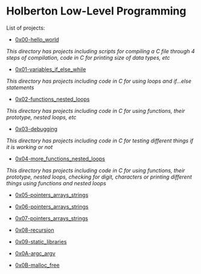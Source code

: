 # Holberton Low-Level Programming

List of projects:

- [0x00-hello_world](https://github.com/KristiSeraj/holbertonschool-low_level_programming/tree/main/0x00-hello_world)

*This directory has projects including scripts for compiling a C file through 4 steps of compilation, code in C for printing size of data types, etc*

- [0x01-variables_if_else_while](https://github.com/KristiSeraj/holbertonschool-low_level_programming/tree/main/0x01-variables_if_else_while)

*This directory has projects including code in C for using loops and if...else statements*

- [0x02-functions_nested_loops](https://github.com/KristiSeraj/holbertonschool-low_level_programming/tree/main/0x02-functions_nested_loops)

*This directory has projects including code in C for using functions, their prototype, nested loops, etc*

- [0x03-debugging](https://github.com/KristiSeraj/holbertonschool-low_level_programming/tree/main/0x03-debugging)

*This directory has projects including code in C for testing different things if it is working or not*

- [0x04-more_functions_nested_loops](https://github.com/KristiSeraj/holbertonschool-low_level_programming/tree/main/0x04-more_functions_nested_loops)

*This directory has projects including code in C for using functions, their prototype, nested loops, checking for digit, characters or printing different things using functions and nested loops*

- [0x05-pointers_arrays_strings](https://github.com/KristiSeraj/holbertonschool-low_level_programming/tree/main/0x05-pointers_arrays_strings)

- [0x06-pointers_arrays_strings](https://github.com/KristiSeraj/holbertonschool-low_level_programming/tree/main/0x06-pointers_arrays_strings)

- [0x07-pointers_arrays_strings](https://github.com/KristiSeraj/holbertonschool-low_level_programming/tree/main/0x07-pointers_arrays_strings)

- [0x08-recursion](https://github.com/KristiSeraj/holbertonschool-low_level_programming/tree/main/0x08-recursion)

- [0x09-static_libraries](https://github.com/KristiSeraj/holbertonschool-low_level_programming/tree/main/0x09-static_libraries)

- [0x0A-argc_argv](https://github.com/KristiSeraj/holbertonschool-low_level_programming/tree/main/0x0A-argc_argv)

- [0x0B-malloc_free](https://github.com/KristiSeraj/holbertonschool-low_level_programming/tree/main/0x0B-malloc_free)
